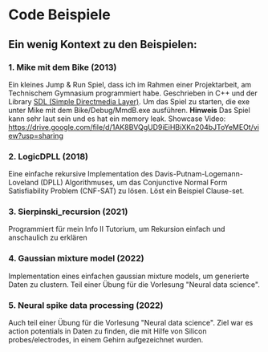 # Code Beispiele

## Ein wenig Kontext zu den Beispielen:

### 1. Mike mit dem Bike (2013)
Ein kleines Jump & Run Spiel, dass ich im Rahmen einer Projektarbeit, am Technischem Gymnasium programmiert habe.
Geschrieben in C++ und der Library [SDL (Simple Directmedia Layer)](http://www.libsdl.org/).
Um das Spiel zu starten, die exe unter Mike mit dem Bike/Debug/MmdB.exe ausführen.
**Hinweis** Das Spiel kann sehr laut sein und es hat ein memory leak.
Showcase Video: https://drive.google.com/file/d/1AK8BVQgUD9iEiHBiXKn204bJToYeMEOt/view?usp=sharing

### 2. LogicDPLL (2018)
Eine einfache rekursive Implementation des Davis-Putnam-Logemann-Loveland (DPLL) Algorithmuses, um das Conjunctive Normal Form Satisfiability Problem (CNF-SAT) zu lösen.
Löst ein Beispiel Clause-set.

### 3. Sierpinski_recursion (2021)
Programmiert für mein Info II Tutorium, um Rekursion einfach und anschaulich zu erklären

### 4. Gaussian mixture model (2022)
Implementation eines einfachen gaussian mixture models, um generierte Daten zu clustern.
Teil einer Übung für die Vorlesung "Neural data science".

### 5. Neural spike data processing (2022)
Auch teil einer Übung für die Vorlesung "Neural data science".
Ziel war es action potentials in Daten zu finden, die mit Hilfe von Silicon probes/electrodes, in einem Gehirn aufgezeichnet wurden. 
